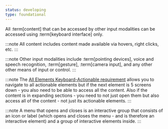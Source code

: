```yaml
---
status: developing
type: foundational
---
```


All :term[content] that can be accessed by other input modalities can be accessed using :term[keyboard interface] only.

:::note
All content includes content made available via hovers, right clicks, etc.
:::

:::note
Other input modalities include :term[pointing devices], voice and speech recognition, :term[gesture], :term[camera input], and any other other means of input or control.
:::

:::note
The [All Elements Keyboard-Actionable requirement](#all-elements-keyboard-actionable) allows you to navigate to all actionable elements but if the next element is 5 screens down - you also need to be able to access all the content. Also if the content is in expanding sections - you need to not just open them but also access all of the content - not just its actionable elements.
:::

:::note
A menu that opens and closes is an interactive group that consists of an icon or label (which opens and closes the menu - and is therefore an interactive element) and a group of interactive elements inside.
:::
